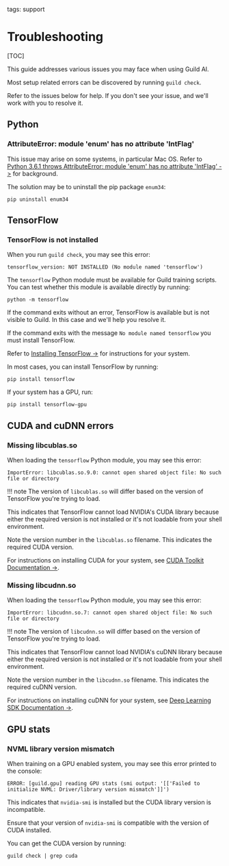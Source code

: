 tags: support

# Troubleshooting

[TOC]

This guide addresses various issues you may face when using Guild AI.

Most setup related errors can be discovered by running ``guild
check``.

Refer to the issues below for help. If you don't see your issue,
[](alias:open-an-issue) and we'll work with you to resolve it.

## Python

### AttributeError: module 'enum' has no attribute 'IntFlag'

This issue may arise on some systems, in particular Mac OS. Refer to
[Python 3.6.1 throws AttributeError: module 'enum' has no attribute
'IntFlag'
->](https://stackoverflow.com/questions/43124775/why-python-3-6-1-throws-attributeerror-module-enum-has-no-attribute-intflag)
for background.

The solution may be to uninstall the pip package `enum34`:

``` command
pip uninstall enum34
```

## TensorFlow

### TensorFlow is not installed

When you run ``guild check``, you may see this error:

```
tensorflow_version: NOT INSTALLED (No module named 'tensorflow')
```

The `tensorflow` Python module must be available for Guild training
scripts. You can test whether this module is available directly by
running:

``` command
python -m tensorflow
```

If the command exits without an error, TensorFlow is available but is
not visible to Guild. In this case [](alias:open-an-issue) and we'll
help you resolve it.

If the command exits with the message ``No module named tensorflow``
you must install TensorFlow.

Refer to [Installing TensorFlow
->](https://www.tensorflow.org/install/) for instructions for your
system.

In most cases, you can install TensorFlow by running:

``` command
pip install tensorflow
```

If your system has a GPU, run:

``` command
pip install tensorflow-gpu
```

## CUDA and cuDNN errors

### Missing libcublas.so

When loading the `tensorflow` Python module, you may see this error:

```
ImportError: libcublas.so.9.0: cannot open shared object file: No such file or directory
```

!!! note
    The version of `libcublas.so` will differ based on the version of
    TensorFlow you're trying to load.

This indicates that TensorFlow cannot load NVIDIA's CUDA library
because either the required version is not installed or it's not
loadable from your shell environment.

Note the version number in the `libcublas.so` filename. This indicates
the required CUDA version.

For instructions on installing CUDA for your system, see [CUDA Toolkit
Documentation ->](http://docs.nvidia.com/cuda/index.html).

### Missing libcudnn.so

When loading the `tensorflow` Python module, you may see this error:

```
ImportError: libcudnn.so.7: cannot open shared object file: No such file or directory
```

!!! note
    The version of `libcudnn.so` will differ based on the version of
    TensorFlow you're trying to load.

This indicates that TensorFlow cannot load NVIDIA's cuDNN library
because either the required version is not installed or it's not
loadable from your shell environment.

Note the version number in the `libcudnn.so` filename. This indicates
the required cuDNN version.

For instructions on installing cuDNN for your system, see [Deep
Learning SDK Documentation
->](http://docs.nvidia.com/deeplearning/sdk/cudnn-install/index.html).

## GPU stats

### NVML library version mismatch

When training on a GPU enabled system, you may see this error printed
to the console:

```
ERROR: [guild.gpu] reading GPU stats (smi output: '[['Failed to initialize NVML: Driver/library version mismatch']]')
```

This indicates that `nvidia-smi` is installed but the CUDA library
version is incompatible.

Ensure that your version of `nvidia-smi` is compatible with the
version of CUDA installed.

You can get the CUDA version by running:

``` command
guild check | grep cuda
```
